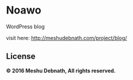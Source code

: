 # Noawo
WordPress blog 

visit here: http://meshudebnath.com/project/blog/

License
---------------
**&copy; 2016 Meshu Debnath, All rights reserved.**
